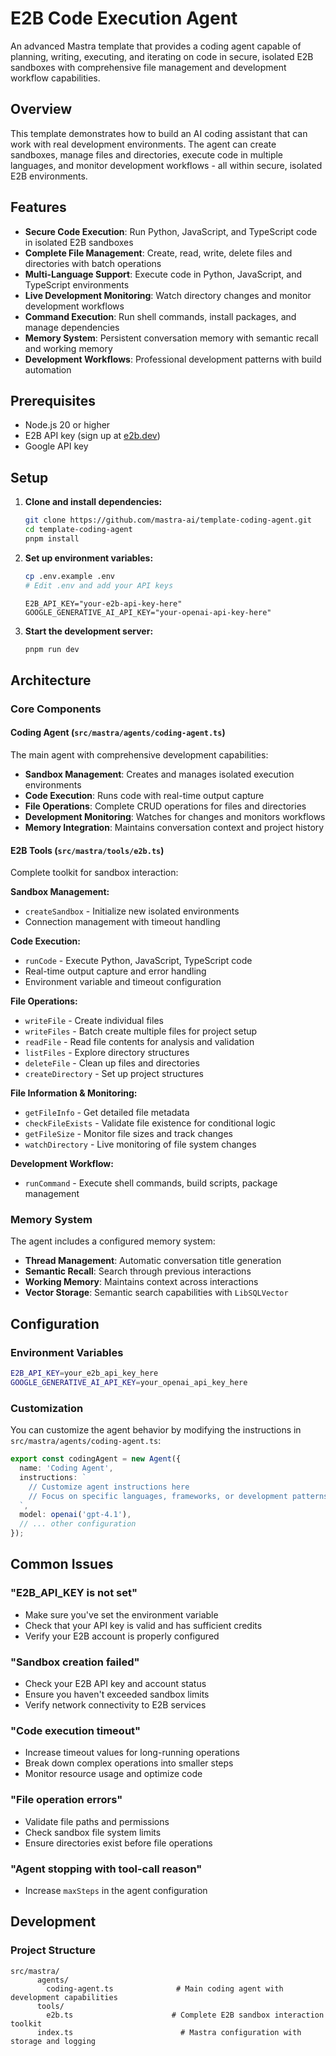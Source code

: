 # E2B Code Execution Agent

An advanced Mastra template that provides a coding agent capable of planning, writing, executing, and iterating on code in secure, isolated E2B sandboxes with comprehensive file management and development workflow capabilities.

## Overview

This template demonstrates how to build an AI coding assistant that can work with real development environments. The agent can create sandboxes, manage files and directories, execute code in multiple languages, and monitor development workflows - all within secure, isolated E2B environments.

## Features

- **Secure Code Execution**: Run Python, JavaScript, and TypeScript code in isolated E2B sandboxes
- **Complete File Management**: Create, read, write, delete files and directories with batch operations
- **Multi-Language Support**: Execute code in Python, JavaScript, and TypeScript environments
- **Live Development Monitoring**: Watch directory changes and monitor development workflows
- **Command Execution**: Run shell commands, install packages, and manage dependencies
- **Memory System**: Persistent conversation memory with semantic recall and working memory
- **Development Workflows**: Professional development patterns with build automation

## Prerequisites

- Node.js 20 or higher
- E2B API key (sign up at [e2b.dev](https://e2b.dev))
- Google API key

## Setup

1. **Clone and install dependencies:**

   ```bash
   git clone https://github.com/mastra-ai/template-coding-agent.git
   cd template-coding-agent
   pnpm install
   ```

2. **Set up environment variables:**

   ```bash
   cp .env.example .env
   # Edit .env and add your API keys
   ```

   ```env
   E2B_API_KEY="your-e2b-api-key-here"
   GOOGLE_GENERATIVE_AI_API_KEY="your-openai-api-key-here"
   ```

3. **Start the development server:**

   ```bash
   pnpm run dev
   ```

## Architecture

### Core Components

#### **Coding Agent** (`src/mastra/agents/coding-agent.ts`)

The main agent with comprehensive development capabilities:

- **Sandbox Management**: Creates and manages isolated execution environments
- **Code Execution**: Runs code with real-time output capture
- **File Operations**: Complete CRUD operations for files and directories
- **Development Monitoring**: Watches for changes and monitors workflows
- **Memory Integration**: Maintains conversation context and project history

#### **E2B Tools** (`src/mastra/tools/e2b.ts`)

Complete toolkit for sandbox interaction:

**Sandbox Management:**

- `createSandbox` - Initialize new isolated environments
- Connection management with timeout handling

**Code Execution:**

- `runCode` - Execute Python, JavaScript, TypeScript code
- Real-time output capture and error handling
- Environment variable and timeout configuration

**File Operations:**

- `writeFile` - Create individual files
- `writeFiles` - Batch create multiple files for project setup
- `readFile` - Read file contents for analysis and validation
- `listFiles` - Explore directory structures
- `deleteFile` - Clean up files and directories
- `createDirectory` - Set up project structures

**File Information & Monitoring:**

- `getFileInfo` - Get detailed file metadata
- `checkFileExists` - Validate file existence for conditional logic
- `getFileSize` - Monitor file sizes and track changes
- `watchDirectory` - Live monitoring of file system changes

**Development Workflow:**

- `runCommand` - Execute shell commands, build scripts, package management

### Memory System

The agent includes a configured memory system:

- **Thread Management**: Automatic conversation title generation
- **Semantic Recall**: Search through previous interactions
- **Working Memory**: Maintains context across interactions
- **Vector Storage**: Semantic search capabilities with `LibSQLVector`

## Configuration

### Environment Variables

```bash
E2B_API_KEY=your_e2b_api_key_here
GOOGLE_GENERATIVE_AI_API_KEY=your_openai_api_key_here
```

### Customization

You can customize the agent behavior by modifying the instructions in `src/mastra/agents/coding-agent.ts`:

```typescript
export const codingAgent = new Agent({
  name: 'Coding Agent',
  instructions: `
    // Customize agent instructions here
    // Focus on specific languages, frameworks, or development patterns
  `,
  model: openai('gpt-4.1'),
  // ... other configuration
});
```

## Common Issues

### "E2B_API_KEY is not set"

- Make sure you've set the environment variable
- Check that your API key is valid and has sufficient credits
- Verify your E2B account is properly configured

### "Sandbox creation failed"

- Check your E2B API key and account status
- Ensure you haven't exceeded sandbox limits
- Verify network connectivity to E2B services

### "Code execution timeout"

- Increase timeout values for long-running operations
- Break down complex operations into smaller steps
- Monitor resource usage and optimize code

### "File operation errors"

- Validate file paths and permissions
- Check sandbox file system limits
- Ensure directories exist before file operations

### "Agent stopping with tool-call reason"

- Increase `maxSteps` in the agent configuration

## Development

### Project Structure

```text
src/mastra/
      agents/
        coding-agent.ts              # Main coding agent with development capabilities
      tools/
        e2b.ts                      # Complete E2B sandbox interaction toolkit
      index.ts                        # Mastra configuration with storage and logging
```
